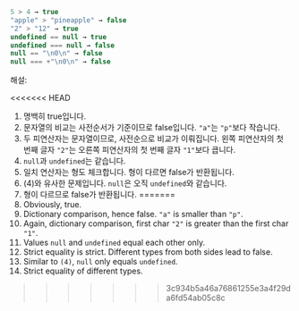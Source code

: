 

```js no-beautify
5 > 4 → true
"apple" > "pineapple" → false
"2" > "12" → true
undefined == null → true
undefined === null → false
null == "\n0\n" → false
null === +"\n0\n" → false
```

해설:

<<<<<<< HEAD
1. 명백히 true입니다.
2. 문자열의 비교는 사전순서가 기준이므로 false입니다.  `"a"`는 `"p"`보다 작습니다.
3. 두 피연산자는 문자열이므로, 사전순으로 비교가 이뤄집니다. 왼쪽 피연산자의 첫 번째 글자 `"2"`는 오른쪽 피연산자의 첫 번째 글자 `"1"`보다 큽니다.
4. `null`과 `undefined`는 같습니다.
5. 일치 연산자는 형도 체크합니다. 형이 다르면 false가 반환됩니다.
6. (4)와 유사한 문제입니다. `null`은 오직 `undefined`와 같습니다.
7. 형이 다르므로 false가 반환됩니다.
=======
1. Obviously, true.
2. Dictionary comparison, hence false. `"a"` is smaller than `"p"`.
3. Again, dictionary comparison, first char `"2"` is greater than the first char `"1"`.
4. Values `null` and `undefined` equal each other only.
5. Strict equality is strict. Different types from both sides lead to false.
6. Similar to `(4)`, `null` only equals `undefined`.
7. Strict equality of different types.
>>>>>>> 3c934b5a46a76861255e3a4f29da6fd54ab05c8c
